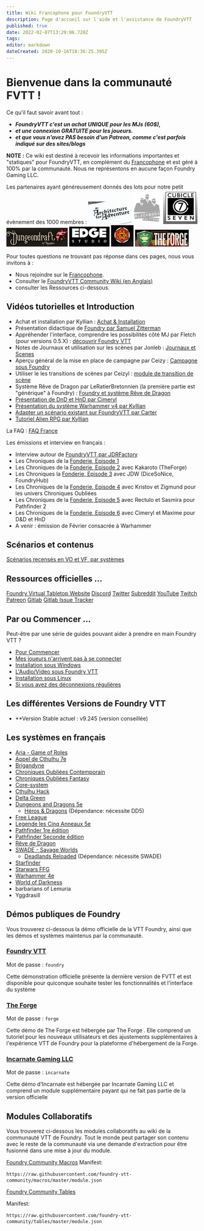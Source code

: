 ```yaml
---
title: Wiki Francophone pour FoundryVTT
description: Page d'accueil sur l'aide et l'assistance de FoundryVTT
published: true
date: 2022-02-07T13:29:06.728Z
tags: 
editor: markdown
dateCreated: 2020-10-16T18:36:25.395Z
---
```


# Bienvenue dans la communauté FVTT !
Ce qu'il faut savoir avant tout :
- ***FoundryVTT c'est un achat UNIQUE pour les MJs (60$),***
- ***et une connexion GRATUITE pour les joueurs.*** 
- ***et que vous n'avez PAS besoin d'un Patreon, comme c'est parfois indiqué sur des sites/blogs***

**NOTE :** Ce wiki est destiné à recevoir les informations importantes et "statiques" pour FoundryVTT, en complément du <i class="fab fa-discord"></i> [Francophone](https://discord.gg/pPSDNJk) et est géré à 100% par la communauté. Nous ne représentons en aucune façon Foundry Gaming LLC.

Les partenaires ayant généreusement donnés des lots pour notre petit évènement des 1000 membres : 
![logo_architecture.png](/images/home/logo_architecture.png) ![logo_bbe.png](/images/home/logo_bbe.png) ![logo_cubicle7.png](/images/home/logo_cubicle7.png) ![logo_dungeondraft.png](/images/home/logo_dungeondraft.png) ![logo_edge.png](/images/home/logo_edge.png) ![logo_foundry.png](/images/home/logo_foundry.png) ![logo_theforge.png](/images/home/logo_theforge.png) 

Pour toutes questions ne trouvant pas réponse dans ces pages, nous vous invitons à :
- Nous rejoindre sur le <i class="fab fa-discord"></i> [Francophone](https://discord.gg/pPSDNJk).
- Consulter le [FoundryVTT Community Wiki (en Anglais)](https://foundryvtt.wiki/en/home)
- consulter les Ressources ci-dessous.

## Vidéos tutorielles et Introduction
 - Achat et installation par Kyllian : [Achat & Installation](https://www.youtube.com/watch?v=uoTwImiVXBU)
 - Présentation didactique de [Foundry par Samuel Zitterman](https://www.youtube.com/watch?v=DYjrzwfLX80)
 - Appréhender l'interface, comprendre les possibilités côté MJ par Fletch (pour versions 0.5.X) : [découvrir Foundry VTT](https://youtu.be/SQw0HbySjmo) 
 - Notes de Journaux et utilisation sur les scènes par Jonleb : [Journaux et Scenes](https://www.youtube.com/watch?v=BKRoX_F-fY0=)
 - Aperçu général de la mise en place de campagne par Ceizy : [Campagne sous Foundry](https://www.youtube.com/watch?v=98JkdIKtGfw)
 - Utiliser le les transitions de scènes par Ceizyl : [module de transition de scène](https://www.youtube.com/watch?v=0bYxYCjegZY)
 - Système Rêve de Dragon par LeRatierBretonnien (la première partie est "générique" à Foundry) : [Foundry et système Rêve de Dragon](https://www.youtube.com/watch?v=98JkdIKtGfw) 
 - [Présentation de DnD et HnD par Cimeryl](https://www.youtube.com/watch?v=MAhBP1vaFyQ)
 - [Présentation du système Warhammer v4 par Kyllian](https://www.youtube.com/watch?v=fRlOZLHXNbg)
 - [Adapter un scénario existant sur FoundryVTT par Carter](https://www.youtube.com/watch?v=1wH3rwtNKWg)
 - [Tutoriel Alien RPG par Kyllian](https://www.youtube.com/watch?v=MDibd3_wrqU)

La FAQ : [FAQ France](https://foundryvtt.wiki/fr/faq/faq-main)

Les émissions et interview en français : 
 - Interview autour de [FoundryVTT par JDRFactory](https://www.youtube.com/watch?v=mOWEWFj4ZEo)
 - Les Chroniques de la [Fonderie, Episode 1](https://youtu.be/Etu9de6gxOg)
 - Les Chroniques de la [Fonderie, Episode 2](https://youtube.com/playlist?list=PLLTwqC7aX_kh92eXRI3N1yubUqhLzcCex) avec Kakaroto (TheForge)
 - Les Chroniques la [Fonderie, Episode 3](https://www.youtube.com/watch?v=5qcPK2kp8Hs ) avec JDW (DiceSoNice, FoundryHub)
 - Les Chroniques de la [Fonderie, Episode 4](https://www.youtube.com/watch?v=ezpl66lRde4) avec Kristov et Zigmund pour les univers Chroniques Oubliées
 - Les Chroniques de la [Fonderie, Episode 5](https://www.youtube.com/watch?v=MRJv3-xWCeQ) avec Rectulo et Sasmira pour Pathfinder 2
 - Les Chroniques de la [Fonderie, Episode 6](https://www.youtube.com/watch?v=W1tgPJyUHlw) avec Cimeryl et Maxime pour D&D et HnD
 - A venir : émission de Février consacrée à Warhammer
 
## Scénarios et contenus 

[Scénarios recensés en VO et VF, par systèmes](/fr/scenarios/scenarios)

## Ressources officielles ...
<i class="fas fa-dice-d20"></i> [Foundry Virtual Tabletop Website](http://foundryvtt.com)
<i class="fab fa-discord"></i> [Discord](https://discordapp.com/invite/DDBZUDf)
<i class="fab fa-twitter"></i> [Twitter](https://twitter.com/FoundryVTT)
<i class="fab fa-reddit"></i> [Subreddit](https://www.reddit.com/r/FoundryVTT/)
<i class="fab fa-youtube"></i> [YouTube](https://www.youtube.com/c/FoundryNet)
<i class="fab fa-twitch"></i> [Twitch](https://www.twitch.tv/foundryvtt)
<i class="fab fa-patreon"></i> [Patreon](https://www.patreon.com/foundryvtt/overview)
<i class="fab fa-gitlab"></i> [Gitlab](https://gitlab.com/foundrynet)
<i class="fab fa-gitlab"></i> [Gitlab Issue Tracker](https://gitlab.com/foundrynet/foundryvtt/-/boards?milestone_title=No+Milestone&)

## Par ou Commencer ...
Peut-être par une série de guides pouvant aider à prendre en main Foundry VTT ?
- [Pour Commencer](/fr/pour-commencer/setup)
- [Mes joueurs n'arrivent pas à se connecter](/fr/pour-commencer/pbcnx)
- [Installation sous Windows](/fr/pour-commencer/win)
- [L'Audio/Video sous Foundry VTT](/fr/pour-commencer/av)
- [Installation sous Linux](/fr/pour-commencer/linux)
- [Si vous avez des déconnexions régulières](/fr/pour-commencer/dcnx-upnp)

## Les différentes Versions de Foundry VTT
- **Version Stable actuel : v9.245 (version conseillée)

## Les systèmes en français
- [Aria - Game of Roles](https://foundryvtt.wiki/fr/systemes/aria)
- [Appel de Cthulhu 7e](/fr/systemes/fr-adc)
- [Brigandyne](https://foundryvtt.wiki/fr/systemes/brigandyne)
- [Chroniques Oubliées Contemporain](https://foundryvtt.wiki/fr/systemes/Chroniques-Oubliées-Contemporain)
- [Chroniques Oubliées Fantasy](/fr/systemes/fr-chrooubliees)
- [Core-system](/fr/systemes/core-system)
- [Cthulhu Hack](https://foundryvtt.wiki/fr/systemes/Chthulhu-Hack)
- [Delta Green](https://foundryvtt.wiki/fr/systemes/dg)
- [Dungeons and Dragons 5e](https://foundryvtt.wiki/fr/systemes/DD5/fr-dd5-system)
    - [Héros & Dragons](/fr/systemes/fr-hnd) (Dépendance: nécessite DD5)
- [Free League](https://foundryvtt.wiki/fr/systemes/free-league)
- [Legende les Cinq Anneaux 5e](https://foundryvtt.wiki/fr/systemes/l5r)
- [Pathfinder 1re édition](/fr/systemes/Pathfinder_1re/PF1)
- [Pathfinder Seconde édition](/fr/systemes/Pathfinder_2nd/PF2)
- [Rêve de Dragon](/fr/systemes/rdd)
- [SWADE - Savage Worlds](/fr/systemes/fr-swade)
    - [Deadlands Reloaded](/fr/systemes/fr-deadlands) (Dépendance: nécessite SWADE)
- [Starfinder](/fr/systemes/starfinder)
- [Starwars FFG](/fr/systemes/swffg)
- [Warhammer 4e](/fr/systemes/fr-wfrp4e)
- [World of Darkness](https://foundryvtt.wiki/fr/systemes/wod)
- barbarians of Lemuria
- Yggdrasill


## Démos publiques de Foundry
Vous trouverez ci-dessous la démo officielle de la VTT Foundry, ainsi que les démos et systèmes maintenus par la communauté.

### [Foundry VTT](https://foundryvtt.com/demo/join)

Mot de passe : `foundry`

Cette démonstration officielle présente la dernière version de FVTT et est disponible pour quiconque souhaite tester les fonctionnalités et l'interface du système

### [The Forge](https://demo.forge-vtt.com/)

Mot de passe : `forge`

Cette démo de The Forge est hébergée par The Forge . Elle comprend un tutoriel pour les nouveaux utilisateurs et des ajustements supplémentaires à l'expérience VTT de Foundry pour la plateforme d'hébergement de la Forge.

### [Incarnate Gaming LLC](https://www.demo.incarnategamingllc.com:30000/)

Mot de passe : `incarnate`

Cette démo d'Incarnate est hébergée par Incarnate Gaming LLC et comprend un module supplémentaire payant qui ne fait pas partie de la version officielle

## Modules Collaboratifs
Vous trouverez ci-dessous les modules collaboratifs au wiki de la communauté VTT de Foundry. Tout le monde peut partager son contenu avec le reste de la communauté via une demande d'extraction pour être fusionné dans une mise à jour du module.
      
<i class="fas fa-magic"></i> [Foundry Community Macros](https://github.com/foundry-vtt-community/macros)
Manifest:
```
https://raw.githubusercontent.com/foundry-vtt-community/macros/master/module.json
```

<i class="fas fa-table"></i> [Foundry Community Tables](https://github.com/foundry-vtt-community/tables)

Manifest:
```
https://raw.githubusercontent.com/foundry-vtt-community/tables/master/module.json
```